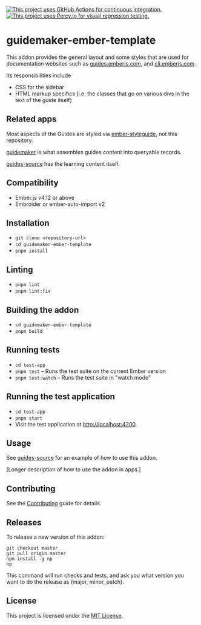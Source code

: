 [![This project uses GitHub Actions for continuous integration.](https://github.com/ember-learn/guidemaker-ember-template/workflows/CI/badge.svg)](https://github.com/ember-learn/guidemaker-ember-template/actions?query=workflow%3ACI)
[![This project uses Percy.io for visual regression testing.](https://percy.io/static/images/percy-badge.svg)](https://percy.io/Ember/guidemaker-ember-template)

# guidemaker-ember-template

This addon provides the general layout and some styles that are used for documentation websites such as [guides.emberjs.com](https://guides.emberjs.com/release/), and [cli.emberjs.com](https://cli.emberjs.com/release/).

Its responsibilities include
- CSS for the sidebar
- HTML markup specifics (i.e. the classes that go on various divs in the text of the guide itself)

## Related apps

Most aspects of the Guides are styled via [ember-styleguide](https://github.com/ember-learn/ember-styleguide), not this repository.

[guidemaker](https://github.com/empress/guidemaker) is what assembles guides content into queryable records.

[guides-source](https://github.com/ember-learn/guides-source) has the learning content itself.

## Compatibility
- Ember.js v4.12 or above
- Embroider or ember-auto-import v2

## Installation
- `git clone <repository-url>`
- `cd guidemaker-ember-template`
- `pnpm install`

## Linting
- `pnpm lint`
- `pnpm lint:fix`

## Building the addon
- `cd guidemaker-ember-template`
- `pnpm build`

## Running tests
- `cd test-app`
- `pnpm test` – Runs the test suite on the current Ember version
- `pnpm test:watch` – Runs the test suite in "watch mode"

## Running the test application
- `cd test-app`
- `pnpm start`
- Visit the test application at [http://localhost:4200](http://localhost:4200).

## Usage
See [guides-source](https://github.com/ember-learn/guides-source) for an example of how to use this addon.

[Longer description of how to use the addon in apps.]

## Contributing
See the [Contributing](CONTRIBUTING.md) guide for details.

Releases
------------------------------------------------------------------------------

To release a new version of this addon:

```
git checkout master
git pull origin master
npm install -g np
np
```

This command will run checks and tests, and ask you what version you want
to do the release as (major, minor, patch).

## License

This project is licensed under the [MIT License](LICENSE.md).
